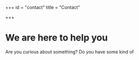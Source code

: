+++
id = "contact"
title = "Contact"

+++
# We are here to help you

Are you curious about something? Do you have some kind of 